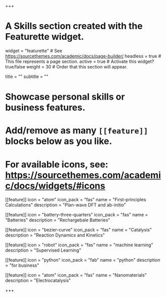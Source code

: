+++
# A Skills section created with the Featurette widget.
widget = "featurette"  # See https://sourcethemes.com/academic/docs/page-builder/
headless = true  # This file represents a page section.
active = true  # Activate this widget? true/false
weight = 30  # Order that this section will appear.

title = ""
subtitle = ""

# Showcase personal skills or business features.
# 
# Add/remove as many `[[feature]]` blocks below as you like.
# 
# For available icons, see: https://sourcethemes.com/academic/docs/widgets/#icons
  
[[feature]]
  icon = "atom"
  icon_pack = "fas"
  name = "First-principles Calculations"
  description = "Plan-wave DFT and ab-initio"  
  
[[feature]]
  icon = "battery-three-quarters"
  icon_pack = "fas"
  name = "Batteries"
  description = "Rechargebale Batteries"
  
[[feature]]
  icon = "bezier-curve"
  icon_pack = "fas"
  name = "Catalysis"
  description = "Reaction Dynamics and Kinetics"



[[feature]]
  icon = "robot"
  icon_pack = "fas"
  name = "machine learning"
  description = "Supervised Learning"


[[feature]]
  icon = "python"
  icon_pack = "fab"
  name = "python"
  description = "for business"

[[feature]]
  icon = "atom"
  icon_pack = "fas"
  name = "Nanomaterials"
  description = "Electrocatalysis"

+++
